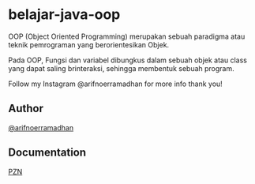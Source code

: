 # belajar-java-oop

OOP (Object Oriented Programming) merupakan sebuah paradigma atau teknik pemrograman yang berorientesikan Objek.

Pada OOP, Fungsi dan variabel dibungkus dalam sebuah objek atau class yang dapat saling brinteraksi, sehingga membentuk sebuah program.

Follow my Instagram @arifnoerramadhan for more info thank you!

## Author

[@arifnoerramadhan](https://www.instagram.com/arifnoerramadhan/)

## Documentation

[PZN](https://www.programmerzamannow.com/)

